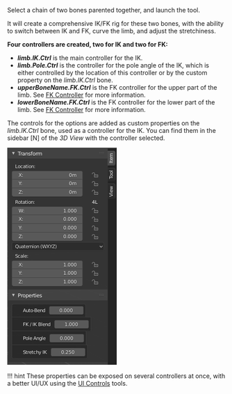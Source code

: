 Select a chain of two bones parented together, and launch the tool.

It will create a comprehensive IK/FK rig for these two bones, with the ability to switch between IK and FK, curve the limb, and adjust the stretchiness.

**Four controllers are created, two for IK and two for FK:**

- __*limb.IK.Ctrl*__ is the main controller for the IK.
- __*limb.Pole.Ctrl*__ is the controller for the pole angle of the IK, which is either controlled by the location of this controller or by the custom property on the *limb.IK.Ctrl* bone.
- __*upperBoneName.FK.Ctrl*__ is the FK controller for the upper part of the limb. See [FK Controller](fk.md) for more information.
- __*lowerBoneName.FK.Ctrl*__ is the FK controller for the lower part of the limb. See [FK Controller](fk.md) for more information.

The controls for the options are added as custom properties on the *limb.IK.Ctrl* bone, used as a controller for the IK.
You can find them in the sidebar [N] of the *3D View* with the controller selected.

![IK/FK Sidebar](img/ikfk-sidebar.png)

!!! hint
    These properties can be exposed on several controllers at once, with a better UI/UX using the [UI Controls](ui-controls.md) tools.

